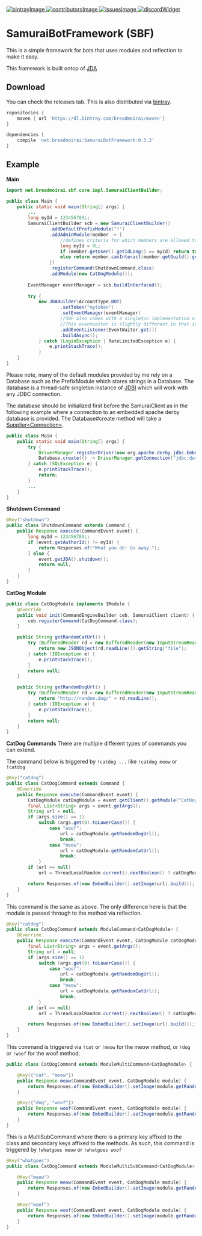 [bintrayImage]: https://api.bintray.com/packages/breadmoirai/maven/SBF/images/download.svg
[bintrayLink]: https://bintray.com/breadmoirai/maven/SBF/_latestVersion
[contributorsImage]: https://img.shields.io/github/contributors/BreadMoirai/Samurai7.svg
[contributorsLink]: https://github.com/BreadMoirai/Samurai7/graphs/contributors
[issuesImage]: https://img.shields.io/github/issues-raw/BreadMoirai/Samurai7.svg
[issuesLink]: https://github.com/BreadMoirai/Samurai7/issues
[discordWidget]: https://discordapp.com/api/guilds/284822192821108736/widget.png
[discordInvite]: https://discord.gg/yAMdGU9
[ ![bintrayImage][] ][bintrayLink] 
[ ![contributorsImage][] ][contributorsLink]
[ ![issuesImage][] ][issuesLink]
[ ![discordWidget][] ][discordInvite]

# SamuraiBotFramework (SBF)
This is a simple framework for bots that uses modules and reflection to make it easy.

This framework is built ontop of [JDA](https://github.com/DV8FromTheWorld/JDA)
## Download
You can check the releases tab. This is also distributed via [bintray][bintrayLink].

```groovy
repositories {
    maven { url 'https://dl.bintray.com/breadmoirai/maven'}
}

dependencies {
    compile 'net.breadmoirai:SamuraiBotFramework:0.3.3'
}
```


## Example
**Main**
```java
import net.breadmoirai.sbf.core.impl.SamuraiClientBuilder;

public class Main {
    public static void main(String[] args) {
        ...
        long myId = 123456789L;
        SamuraiClientBuilder scb = new SamuraiClientBuilder()
                .addDefaultPrefixModule("!")
                .addAdminModule(member -> {
                    //defines criteria for which members are allowed to use commands marked with @Admin
                    long myId = 0L;
                    if (member.getUser().getIdLong() == myId) return true;
                    else return member.canInteract(member.getGuild().getSelfMember()) && member.hasPermission(Permission.KICK_MEMBERS);
                })
                .registerCommand(ShutdownCommand.class)
                .addModule(new CatDogModule());
        
        EventManager eventManager = scb.buildInterfaced();
                
        try {
            new JDABuilder(AccountType.BOT)
                    .setToken("mytoken")
                    .setEventManager(eventManager)
                    //SBF also comes with a singleton implementation of jagrosh's EventWaiter.
                    //This eventwaiter is slightly different in that it only takes a predicate that returns true if it should stop receiving events and false if it has not found the right event.
                    .addEventListener(EventWaiter.get())
                    .buildAsync();
            } catch (LoginException | RateLimitedException e) {
                e.printStackTrace();
            }
    }
}
```
Please note, many of the default modules provided by me rely on a Database such as the PrefixModule which stores strings in a Database.
The database is a thread-safe singleton instance of [JDBI](http://jdbi.github.io/) which will work with any JDBC connection.

The database should be initialized first before the SamuraiClient as in the following example where a connection to an embedded apache derby database is provided.
The Database#create method will take a [Supplier\<Connection\>](https://docs.oracle.com/javase/8/docs/api/java/util/function/Supplier.html).
```java
public class Main {
    public static void main(String[] args) {
        try {
            DriverManager.registerDriver(new org.apache.derby.jdbc.EmbeddedDriver());
            Database.create(() -> DriverManager.getConnection("jdbc:derby:MyDatabase;create=true"));
        } catch (SQLException e) {
            e.printStackTrace();
            return;
        }
        ...
    }
}
```


**Shutdown Command**
```java
@Key("shutdown")
public class ShutdownCommand extends Command {
    public Response execute(CommandEvent event) {
        long myId = 123456789L;
        if (event.getAuthorId() != myId) {
            return Responses.of("What you do! Go away.");
        } else {
            event.getJDA().shutdown();
            return null;
        }
    }
}
```
**CatDog Module**
```java
public class CatDogModule implements IModule {
    @Override
    public void init(CommandEngineBuilder ceb, SamuraiClient client) {
        ceb.registerCommand(CatDogCommand.class);
    }

    public String getRandomCatUrl() {
        try (BufferedReader rd = new BufferedReader(new InputStreamReader(new URL("http://random.cat/meow").openStream(), StandardCharsets.UTF_8))) {
            return new JSONObject(rd.readLine()).getString("file");
        } catch (IOException e) {
            e.printStackTrace();
        }
        return null;
    }

    public String getRandomDogUrl() {
        try (BufferedReader rd = new BufferedReader(new InputStreamReader(new URL("http://random.dog/woof").openStream(), StandardCharsets.UTF_8))) {
            return "http://random.dog/" + rd.readLine();
        } catch (IOException e) {
            e.printStackTrace();
        }
        return null;
    }
}
```
**CatDog Commands**
There are multiple different types of commands you can extend.

The command below is triggered by `!catdog ...` like `!catdog meow` or `!catdog`
```java
@Key("catdog")
public class CatDogCommand extends Command {
    @Override
    public Response execute(CommandEvent event) {
        CatDogModule catDogModule = event.getClient().getModule("CatDogModule");
        final List<String> args = event.getArgs();
        String url = null;
        if (args.size() == 1)
            switch (args.get(0).toLowerCase()) {
                case "woof":
                    url = catDogModule.getRandomDogUrl();
                    break;
                case "meow":
                    url = catDogModule.getRandomCatUrl();
                    break;
            }
        if (url == null)
            url = ThreadLocalRandom.current().nextBoolean() ? catDogModule.getRandomCatUrl() : catDogModule.getRandomDogUrl();

        return Responses.of(new EmbedBuilder().setImage(url).build());
    }
}
```
This command is the same as above.
The only difference here is that the module is passed through to the method via reflection.
```java
@Key("catdog")
public class CatDogCommand extends ModuleCommand<CatDogModule> {
    @Override
    public Response execute(CommandEvent event, CatDogModule catDogModule) {
        final List<String> args = event.getArgs();
        String url = null;
        if (args.size() == 1)
            switch (args.get(0).toLowerCase()) {
                case "woof":
                    url = catDogModule.getRandomDogUrl();
                    break;
                case "meow":
                    url = catDogModule.getRandomCatUrl();
                    break;
            }
        if (url == null)
            url = ThreadLocalRandom.current().nextBoolean() ? catDogModule.getRandomCatUrl() : catDogModule.getRandomDogUrl();

        return Responses.of(new EmbedBuilder().setImage(url).build());
    }
}
```
This command is triggered via `!cat` or `!meow` for the meow method, or `!dog` or `!woof` for the woof method.
```java
public class CatDogCommand extends ModuleMultiCommand<CatDogModule> {

    @Key({"cat", "meow"})
    public Response meow(CommandEvent event, CatDogModule module) {
        return Responses.of(new EmbedBuilder().setImage(module.getRandomCatUrl()).build());
    }

    @Key({"dog", "woof"})
    public Response woof(CommandEvent event, CatDogModule module) {
        return Responses.of(new EmbedBuilder().setImage(module.getRandomCatUrl()).build());
    }
}
```
This is a MultiSubCommand where there is a primary key affixed to the class and secondary keys affixed to the methods. As such, this command is triggered by `!whatgoes meow` or `!whatgoes woof`
```java
@Key("whatgoes")
public class CatDogCommand extends ModuleMultiSubCommand<CatDogModule> {

    @Key("meow")
    public Response meow(CommandEvent event, CatDogModule module) {
        return Responses.of(new EmbedBuilder().setImage(module.getRandomCatUrl()).build());
    }

    @Key("woof")
    public Response woof(CommandEvent event, CatDogModule module) {
        return Responses.of(new EmbedBuilder().setImage(module.getRandomCatUrl()).build());
    }
}
```


       


